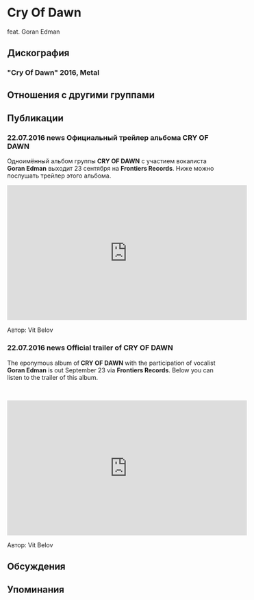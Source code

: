 # Cry Of Dawn

feat. Goran Edman

## Дискография

### "Cry Of Dawn" 2016, Metal




## Отношения с другими группами


## Публикации

### 22.07.2016 news Официальный трейлер альбома CRY OF DAWN

<p>Одноимённый альбом группы <strong>CRY OF DAWN</strong> с участием вокалиста<strong> Goran Edman</strong> выходит 23 сентября на <strong>Frontiers Records</strong>. Ниже можно послушать трейлер этого альбома.&nbsp;</p><center><iframe width="560" height="315" src="https://www.youtube.com/embed/l85g_qMKX0M" frameborder="0" allowfullscreen=""></iframe><p></p></center>
Автор: Vit Belov

### 22.07.2016 news Official trailer of CRY OF DAWN

<p>The eponymous album of<strong> CRY OF DAWN</strong> with the participation of vocalist <strong>Goran Edman</strong> is out September 23 via <strong>Frontiers Records</strong>. Below you can listen to the trailer of this album.</p><p>&nbsp;<center><iframe width="560" height="315" src="https://www.youtube.com/embed/l85g_qMKX0M" frameborder="0" allowfullscreen=""></iframe><p></p></center>
Автор: Vit Belov


## Обсуждения


## Упоминания

